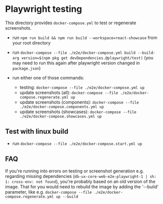 # Playwright testing

This directory provides `docker-compose.yml` to test or regenerate screenshots.

- run `npm run build && npm run build --workspace=react-showcase` from your root directory

- run `docker-compose --file ./e2e/docker-compose.yml build --build-arg version=$(npm pkg get devDependencies.@playwright/test)` (you may need to run this again after playwright version changed in `package.json`)

- run either one of those commands:
    - testing: `docker-compose --file ./e2e/docker-compose.yml up`
    - update screenshots (all): `docker-compose --file ./e2e/docker-compose.regenerate.yml up`
    - update screenshots (components): `docker-compose --file ./e2e/docker-compose.components.yml up`
    - update screenshots (showcases): `docker-compose --file ./e2e/docker-compose.showcases.yml up`

## Test with linux build

- run `docker-compose --file ./e2e/docker-compose.start.yml up`

## FAQ

If you're running into errors on testing or screenshot generation e.g. regarding missing dependencies (`db-ux-core-web-e2e-playwright-1 | sh: 1: cross-env: not found`), you're probably based on an old version of the image. That for you would need to rebuild the image by adding the '--build' parameter, like e.g. `docker-compose --file ./e2e/docker-compose.regenerate.yml up --build`

